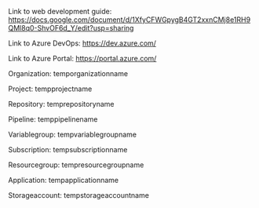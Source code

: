 Link to web development guide: https://docs.google.com/document/d/1XfyCFWGpygB4GT2xxnCMj8e1RH9QMl8q0-ShvOF6d_Y/edit?usp=sharing

Link to Azure DevOps: https://dev.azure.com/

Link to Azure Portal: https://portal.azure.com/

Organization: temporganizationname

Project: tempprojectname

Repository: temprepositoryname

Pipeline: temppipelinename

Variablegroup: tempvariablegroupname

Subscription: tempsubscriptionname

Resourcegroup: tempresourcegroupname

Application: tempapplicationname

Storageaccount: tempstorageaccountname